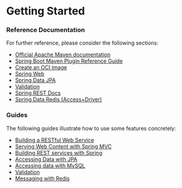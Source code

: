 # Getting Started

### Reference Documentation
For further reference, please consider the following sections:

* [Official Apache Maven documentation](https://maven.apache.org/guides/index.html)
* [Spring Boot Maven Plugin Reference Guide](https://docs.spring.io/spring-boot/docs/2.7.18/maven-plugin/reference/html/)
* [Create an OCI image](https://docs.spring.io/spring-boot/docs/2.7.18/maven-plugin/reference/html/#build-image)
* [Spring Web](https://docs.spring.io/spring-boot/docs/2.7.18/reference/htmlsingle/index.html#web)
* [Spring Data JPA](https://docs.spring.io/spring-boot/docs/2.7.18/reference/htmlsingle/index.html#data.sql.jpa-and-spring-data)
* [Validation](https://docs.spring.io/spring-boot/docs/2.7.18/reference/htmlsingle/index.html#io.validation)
* [Spring REST Docs](https://docs.spring.io/spring-restdocs/docs/current/reference/html5/)
* [Spring Data Redis (Access+Driver)](https://docs.spring.io/spring-boot/docs/2.7.18/reference/htmlsingle/index.html#data.nosql.redis)

### Guides
The following guides illustrate how to use some features concretely:

* [Building a RESTful Web Service](https://spring.io/guides/gs/rest-service/)
* [Serving Web Content with Spring MVC](https://spring.io/guides/gs/serving-web-content/)
* [Building REST services with Spring](https://spring.io/guides/tutorials/rest/)
* [Accessing Data with JPA](https://spring.io/guides/gs/accessing-data-jpa/)
* [Accessing data with MySQL](https://spring.io/guides/gs/accessing-data-mysql/)
* [Validation](https://spring.io/guides/gs/validating-form-input/)
* [Messaging with Redis](https://spring.io/guides/gs/messaging-redis/)

